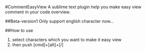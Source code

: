 #CommentEasyView
A sublime text plugin help you make easy view comment in your code overview.

##Beta-version1
Only support english character now...

##How to use

1. select characters which you want to make it easy view
2. then push [cmd]+[alt]+[/]
